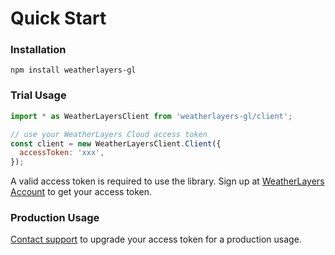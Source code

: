 # Quick Start

### Installation

```
npm install weatherlayers-gl
```

### Trial Usage

```javascript
import * as WeatherLayersClient from 'weatherlayers-gl/client';

// use your WeatherLayers Cloud access token
const client = new WeatherLayersClient.Client({
  accessToken: 'xxx',
});
```

A valid access token is required to use the library. Sign up at [WeatherLayers Account](https://account.weatherlayers.com/) to get your access token.

### Production Usage

[Contact support](mailto:support@weatherlayers.com) to upgrade your access token for a production usage.
